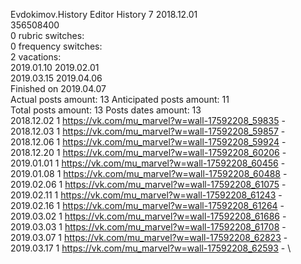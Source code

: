 Evdokimov.History	Editor History 7 2018.12.01\
356508400\
0 rubric switches:\
0 frequency switches:\
2 vacations:\
2019.01.10 2019.02.01 \
2019.03.15 2019.04.06 \
Finished on 2019.04.07\
Actual posts amount: 13	Anticipated posts amount: 11
\
Total posts amount: 13	Posts dates amount: 13\
2018.12.02 1 https://vk.com/mu_marvel?w=wall-17592208_59835 - \
2018.12.03 1 https://vk.com/mu_marvel?w=wall-17592208_59857 - \
2018.12.06 1 https://vk.com/mu_marvel?w=wall-17592208_59924 - \
2018.12.20 1 https://vk.com/mu_marvel?w=wall-17592208_60206 - \
2019.01.01 1 https://vk.com/mu_marvel?w=wall-17592208_60456 - \
2019.01.08 1 https://vk.com/mu_marvel?w=wall-17592208_60488 - \
2019.02.06 1 https://vk.com/mu_marvel?w=wall-17592208_61075 - \
2019.02.11 1 https://vk.com/mu_marvel?w=wall-17592208_61243 - \
2019.02.16 1 https://vk.com/mu_marvel?w=wall-17592208_61264 - \
2019.03.02 1 https://vk.com/mu_marvel?w=wall-17592208_61686 - \
2019.03.03 1 https://vk.com/mu_marvel?w=wall-17592208_61708 - \
2019.03.07 1 https://vk.com/mu_marvel?w=wall-17592208_62823 - \
2019.03.17 1 https://vk.com/mu_marvel?w=wall-17592208_62593 - \
